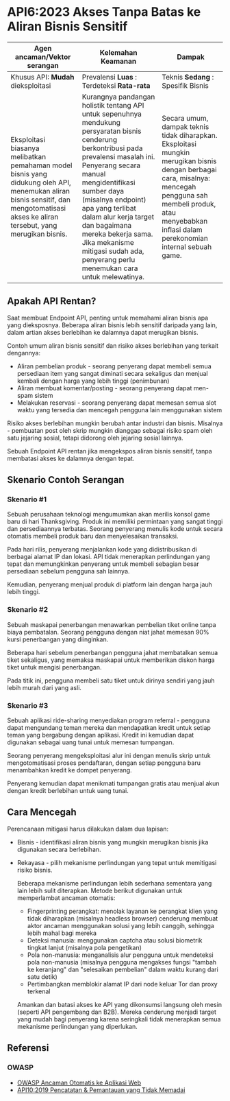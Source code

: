 # API6:2023 Akses Tanpa Batas ke Aliran Bisnis Sensitif

| Agen ancaman/Vektor serangan | Kelemahan Keamanan | Dampak |
| - | - | - |
| Khusus API: **Mudah** dieksploitasi | Prevalensi **Luas** : Terdeteksi **Rata-rata** | Teknis **Sedang** : Spesifik Bisnis |
| Eksploitasi biasanya melibatkan pemahaman model bisnis yang didukung oleh API, menemukan aliran bisnis sensitif, dan mengotomatisasi akses ke aliran tersebut, yang merugikan bisnis. | Kurangnya pandangan holistik tentang API untuk sepenuhnya mendukung persyaratan bisnis cenderung berkontribusi pada prevalensi masalah ini. Penyerang secara manual mengidentifikasi sumber daya (misalnya endpoint) apa yang terlibat dalam alur kerja target dan bagaimana mereka bekerja sama. Jika mekanisme mitigasi sudah ada, penyerang perlu menemukan cara untuk melewatinya. | Secara umum, dampak teknis tidak diharapkan. Eksploitasi mungkin merugikan bisnis dengan berbagai cara, misalnya: mencegah pengguna sah membeli produk, atau menyebabkan inflasi dalam perekonomian internal sebuah game. |

## Apakah API Rentan?

Saat membuat Endpoint API, penting untuk memahami aliran bisnis apa yang dieksposnya. Beberapa aliran bisnis lebih sensitif daripada yang lain, dalam artian akses berlebihan ke dalamnya dapat merugikan bisnis. 

Contoh umum aliran bisnis sensitif dan risiko akses berlebihan yang terkait dengannya:

* Aliran pembelian produk - seorang penyerang dapat membeli semua persediaan item yang sangat diminati secara sekaligus dan menjual kembali dengan harga yang lebih tinggi (penimbunan)
* Aliran membuat komentar/posting - seorang penyerang dapat men-spam sistem  
* Melakukan reservasi - seorang penyerang dapat memesan semua slot waktu yang tersedia dan mencegah pengguna lain menggunakan sistem

Risiko akses berlebihan mungkin berubah antar industri dan bisnis. Misalnya - pembuatan post oleh skrip mungkin dianggap sebagai risiko spam oleh satu jejaring sosial, tetapi didorong oleh jejaring sosial lainnya.

Sebuah Endpoint API rentan jika mengekspos aliran bisnis sensitif, tanpa membatasi akses ke dalamnya dengan tepat.

## Skenario Contoh Serangan

### Skenario #1  

Sebuah perusahaan teknologi mengumumkan akan merilis konsol game baru di hari Thanksgiving. Produk ini memiliki permintaan yang sangat tinggi dan persediaannya terbatas. Seorang penyerang menulis kode untuk secara otomatis membeli produk baru dan menyelesaikan transaksi. 

Pada hari rilis, penyerang menjalankan kode yang didistribusikan di berbagai alamat IP dan lokasi. API tidak menerapkan perlindungan yang tepat dan memungkinkan penyerang untuk membeli sebagian besar persediaan sebelum pengguna sah lainnya. 

Kemudian, penyerang menjual produk di platform lain dengan harga jauh lebih tinggi.

### Skenario #2

Sebuah maskapai penerbangan menawarkan pembelian tiket online tanpa biaya pembatalan. Seorang pengguna dengan niat jahat memesan 90% kursi penerbangan yang diinginkan.

Beberapa hari sebelum penerbangan pengguna jahat membatalkan semua tiket sekaligus, yang memaksa maskapai untuk memberikan diskon harga tiket untuk mengisi penerbangan. 

Pada titik ini, pengguna membeli satu tiket untuk dirinya sendiri yang jauh lebih murah dari yang asli.

### Skenario #3  

Sebuah aplikasi ride-sharing menyediakan program referral - pengguna dapat mengundang teman mereka dan mendapatkan kredit untuk setiap teman yang bergabung dengan aplikasi. Kredit ini kemudian dapat digunakan sebagai uang tunai untuk memesan tumpangan.

Seorang penyerang mengeksploitasi alur ini dengan menulis skrip untuk mengotomatisasi proses pendaftaran, dengan setiap pengguna baru menambahkan kredit ke dompet penyerang. 

Penyerang kemudian dapat menikmati tumpangan gratis atau menjual akun dengan kredit berlebihan untuk uang tunai.

## Cara Mencegah

Perencanaan mitigasi harus dilakukan dalam dua lapisan:

* Bisnis - identifikasi aliran bisnis yang mungkin merugikan bisnis jika digunakan secara berlebihan.
* Rekayasa - pilih mekanisme perlindungan yang tepat untuk memitigasi risiko bisnis.

  Beberapa mekanisme perlindungan lebih sederhana sementara yang lain lebih sulit diterapkan. Metode berikut digunakan untuk memperlambat ancaman otomatis:

  * Fingerprinting perangkat: menolak layanan ke perangkat klien yang tidak diharapkan (misalnya headless browser) cenderung membuat aktor ancaman menggunakan solusi yang lebih canggih, sehingga lebih mahal bagi mereka
  * Deteksi manusia: menggunakan captcha atau solusi biometrik tingkat lanjut (misalnya pola pengetikan) 
  * Pola non-manusia: menganalisis alur pengguna untuk mendeteksi pola non-manusia (misalnya pengguna mengakses fungsi "tambah ke keranjang" dan "selesaikan pembelian" dalam waktu kurang dari satu detik)
  * Pertimbangkan memblokir alamat IP dari node keluar Tor dan proxy terkenal

  Amankan dan batasi akses ke API yang dikonsumsi langsung oleh mesin (seperti API pengembang dan B2B). Mereka cenderung menjadi target yang mudah bagi penyerang karena seringkali tidak menerapkan semua mekanisme perlindungan yang diperlukan.
  
## Referensi

### OWASP

* [OWASP Ancaman Otomatis ke Aplikasi Web][1]  
* [API10:2019 Pencatatan & Pemantauan yang Tidak Memadai][2]

[1]: https://owasp.org/www-project-automated-threats-to-web-applications/
[2]: https://owasp.org/API-Security/editions/2019/id/0xaa-insufficient-logging-monitoring/
